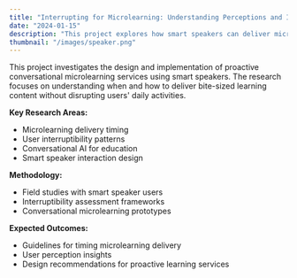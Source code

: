 ```yaml
---
title: "Interrupting for Microlearning: Understanding Perceptions and Interruptibility of Proactive Conversational Microlearning Services"
date: "2024-01-15"
description: "This project explores how smart speakers can deliver microlearning content at opportune moments, understanding user perceptions and interruptibility patterns for proactive conversational learning services."
thumbnail: "/images/speaker.png"
---
```


This project investigates the design and implementation of proactive conversational microlearning services using smart speakers. The research focuses on understanding when and how to deliver bite-sized learning content without disrupting users' daily activities.

**Key Research Areas:**
- Microlearning delivery timing
- User interruptibility patterns
- Conversational AI for education
- Smart speaker interaction design

**Methodology:**
- Field studies with smart speaker users
- Interruptibility assessment frameworks
- Conversational microlearning prototypes

**Expected Outcomes:**
- Guidelines for timing microlearning delivery
- User perception insights
- Design recommendations for proactive learning services

<!-- Updated for Gatsby rebuild --> 